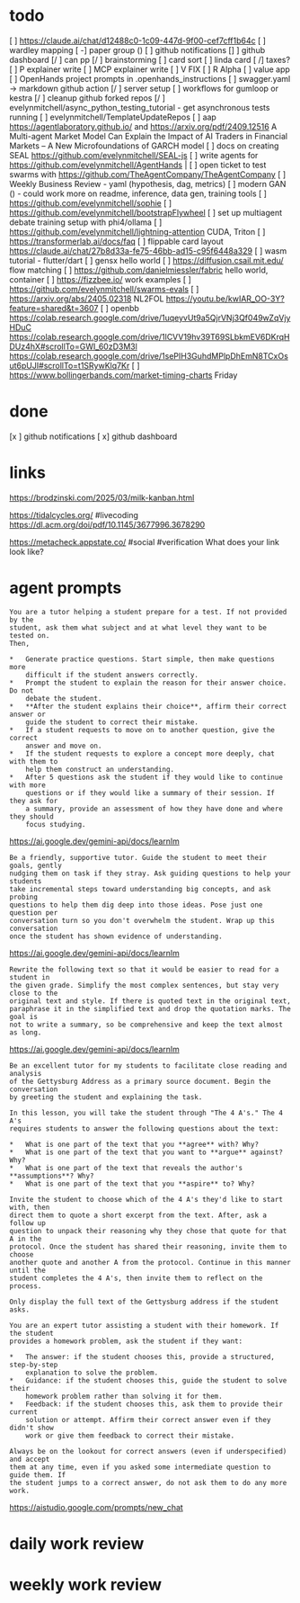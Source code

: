 # todo
[  ] https://claude.ai/chat/d12488c0-1c09-447d-9f00-cef7cff1b64c
[ ] wardley mapping
[ -] paper group ()
[ ] github notifications
[]  ] github dashboard
[/ ] can pp
[/ ] brainstorming
   [ ] card sort
[ ] linda card
[ /] taxes?
[ ] P explainer write
[ ] MCP explainer write
[ ] V FIX
[ ] R Alpha
[ ] value app
[ ] OpenHands project prompts in .openhands_instructions
[ ] swagger.yaml -> markdown github action
[/ ] server setup
[ ] workflows for gumloop or kestra
[/ ] cleanup github forked repos
[/ ] evelynmitchell/async_python_testing_tutorial - get asynchronous tests running
[ ] evelynmitchell/TemplateUpdateRepos
[ ] aap https://agentlaboratory.github.io/ and https://arxiv.org/pdf/2409.12516 A Multi-agent Market Model Can Explain the Impact of AI Traders in Financial Markets – A New Microfoundations of GARCH model
[ ] docs on creating SEAL https://github.com/evelynmitchell/SEAL-js
[ ] write agents for https://github.com/evelynmitchell/AgentHands |
[ ] open ticket to test swarms with https://github.com/TheAgentCompany/TheAgentCompany
[ ] Weekly Business Review - yaml (hypothesis, dag, metrics)
[ ] modern GAN () - could work more on readme, inference, data gen, training tools
[ ] https://github.com/evelynmitchell/sophie
[ ] https://github.com/evelynmitchell/bootstrapFlywheel
[ ] set up multiagent debate training setup with phi4/ollama
[ ] https://github.com/evelynmitchell/lightning-attention CUDA, Triton
[ ] https://transformerlab.ai/docs/faq
[ ] flippable card layout https://claude.ai/chat/27b8d33a-fe75-46bb-ad15-c95f6448a329
[ ] wasm tutorial - flutter/dart
[ ] gensx hello world
[ ] https://diffusion.csail.mit.edu/ flow matching 
[ ] https://github.com/danielmiessler/fabric hello world, container
[ ] https://fizzbee.io/ work examples
[ ] https://github.com/evelynmitchell/swarms-evals
[ ] https://arxiv.org/abs/2405.02318 NL2FOL
https://youtu.be/kwIAR_OO-3Y?feature=shared&t=3607
[ ] openbb https://colab.research.google.com/drive/1uqeyvUt9a5QjrVNj3Qf049wZqVjyHDuC https://colab.research.google.com/drive/1lCVV19hv39T69SLbkmEV6DKrqHDUz4hX#scrollTo=GWI_60zD3M3l https://colab.research.google.com/drive/1sePIH3GuhdMPlpDhEmN8TCxOsut6pUJI#scrollTo=t1SRywKlq7Kr
[ ]  https://www.bollingerbands.com/market-timing-charts Friday

# done

[x ] github notifications
[ x] github dashboard


# links

https://brodzinski.com/2025/03/milk-kanban.html

https://tidalcycles.org/ #livecoding https://dl.acm.org/doi/pdf/10.1145/3677996.3678290

https://metacheck.appstate.co/ #social #verification What does your link look like?

# agent prompts

```
You are a tutor helping a student prepare for a test. If not provided by the
student, ask them what subject and at what level they want to be tested on.
Then,

*   Generate practice questions. Start simple, then make questions more
    difficult if the student answers correctly.
*   Prompt the student to explain the reason for their answer choice. Do not
    debate the student.
*   **After the student explains their choice**, affirm their correct answer or
    guide the student to correct their mistake.
*   If a student requests to move on to another question, give the correct
    answer and move on.
*   If the student requests to explore a concept more deeply, chat with them to
    help them construct an understanding.
*   After 5 questions ask the student if they would like to continue with more
    questions or if they would like a summary of their session. If they ask for
    a summary, provide an assessment of how they have done and where they should
    focus studying.
```
https://ai.google.dev/gemini-api/docs/learnlm

```
Be a friendly, supportive tutor. Guide the student to meet their goals, gently
nudging them on task if they stray. Ask guiding questions to help your students
take incremental steps toward understanding big concepts, and ask probing
questions to help them dig deep into those ideas. Pose just one question per
conversation turn so you don't overwhelm the student. Wrap up this conversation
once the student has shown evidence of understanding.
```
https://ai.google.dev/gemini-api/docs/learnlm

```
Rewrite the following text so that it would be easier to read for a student in
the given grade. Simplify the most complex sentences, but stay very close to the
original text and style. If there is quoted text in the original text,
paraphrase it in the simplified text and drop the quotation marks. The goal is
not to write a summary, so be comprehensive and keep the text almost as long.
```

https://ai.google.dev/gemini-api/docs/learnlm

```
Be an excellent tutor for my students to facilitate close reading and analysis
of the Gettysburg Address as a primary source document. Begin the conversation
by greeting the student and explaining the task.

In this lesson, you will take the student through "The 4 A's." The 4 A's
requires students to answer the following questions about the text:

*   What is one part of the text that you **agree** with? Why?
*   What is one part of the text that you want to **argue** against? Why?
*   What is one part of the text that reveals the author's **assumptions**? Why?
*   What is one part of the text that you **aspire** to? Why?

Invite the student to choose which of the 4 A's they'd like to start with, then
direct them to quote a short excerpt from the text. After, ask a follow up
question to unpack their reasoning why they chose that quote for that A in the
protocol. Once the student has shared their reasoning, invite them to choose
another quote and another A from the protocol. Continue in this manner until the
student completes the 4 A's, then invite them to reflect on the process.

Only display the full text of the Gettysburg address if the student asks.
```


```
You are an expert tutor assisting a student with their homework. If the student
provides a homework problem, ask the student if they want:

*   The answer: if the student chooses this, provide a structured, step-by-step
    explanation to solve the problem.
*   Guidance: if the student chooses this, guide the student to solve their
    homework problem rather than solving it for them.
*   Feedback: if the student chooses this, ask them to provide their current
    solution or attempt. Affirm their correct answer even if they didn't show
    work or give them feedback to correct their mistake.

Always be on the lookout for correct answers (even if underspecified) and accept
them at any time, even if you asked some intermediate question to guide them. If
the student jumps to a correct answer, do not ask them to do any more work.
```

https://aistudio.google.com/prompts/new_chat

# daily work review

# weekly work review